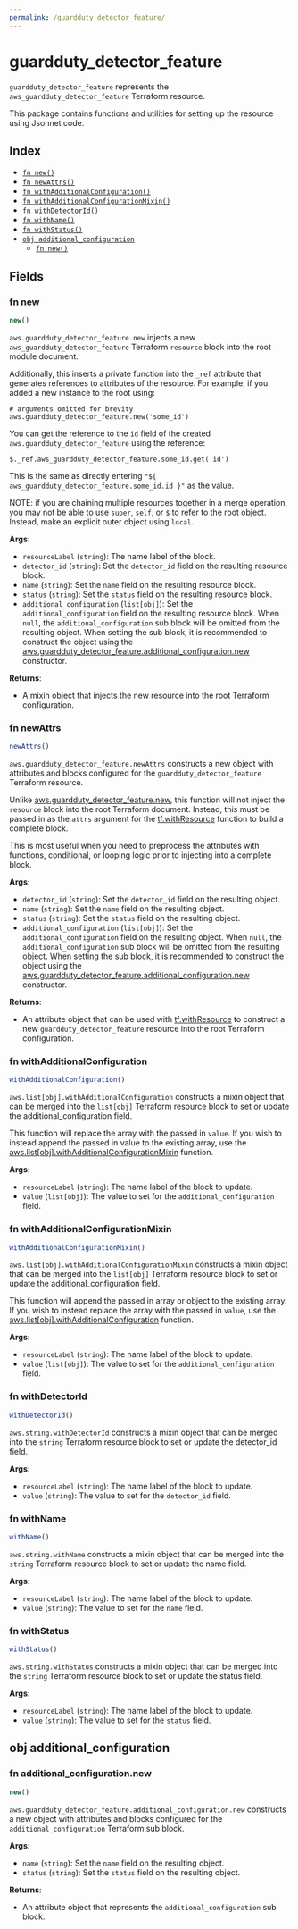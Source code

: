 ```yaml
---
permalink: /guardduty_detector_feature/
---
```


# guardduty_detector_feature

`guardduty_detector_feature` represents the `aws_guardduty_detector_feature` Terraform resource.



This package contains functions and utilities for setting up the resource using Jsonnet code.


## Index

* [`fn new()`](#fn-new)
* [`fn newAttrs()`](#fn-newattrs)
* [`fn withAdditionalConfiguration()`](#fn-withadditionalconfiguration)
* [`fn withAdditionalConfigurationMixin()`](#fn-withadditionalconfigurationmixin)
* [`fn withDetectorId()`](#fn-withdetectorid)
* [`fn withName()`](#fn-withname)
* [`fn withStatus()`](#fn-withstatus)
* [`obj additional_configuration`](#obj-additional_configuration)
  * [`fn new()`](#fn-additional_configurationnew)

## Fields

### fn new

```ts
new()
```


`aws.guardduty_detector_feature.new` injects a new `aws_guardduty_detector_feature` Terraform `resource`
block into the root module document.

Additionally, this inserts a private function into the `_ref` attribute that generates references to attributes of the
resource. For example, if you added a new instance to the root using:

    # arguments omitted for brevity
    aws.guardduty_detector_feature.new('some_id')

You can get the reference to the `id` field of the created `aws.guardduty_detector_feature` using the reference:

    $._ref.aws_guardduty_detector_feature.some_id.get('id')

This is the same as directly entering `"${ aws_guardduty_detector_feature.some_id.id }"` as the value.

NOTE: if you are chaining multiple resources together in a merge operation, you may not be able to use `super`, `self`,
or `$` to refer to the root object. Instead, make an explicit outer object using `local`.

**Args**:
  - `resourceLabel` (`string`): The name label of the block.
  - `detector_id` (`string`): Set the `detector_id` field on the resulting resource block.
  - `name` (`string`): Set the `name` field on the resulting resource block.
  - `status` (`string`): Set the `status` field on the resulting resource block.
  - `additional_configuration` (`list[obj]`): Set the `additional_configuration` field on the resulting resource block. When `null`, the `additional_configuration` sub block will be omitted from the resulting object. When setting the sub block, it is recommended to construct the object using the [aws.guardduty_detector_feature.additional_configuration.new](#fn-additional_configurationnew) constructor.

**Returns**:
- A mixin object that injects the new resource into the root Terraform configuration.


### fn newAttrs

```ts
newAttrs()
```


`aws.guardduty_detector_feature.newAttrs` constructs a new object with attributes and blocks configured for the `guardduty_detector_feature`
Terraform resource.

Unlike [aws.guardduty_detector_feature.new](#fn-new), this function will not inject the `resource`
block into the root Terraform document. Instead, this must be passed in as the `attrs` argument for the
[tf.withResource](https://github.com/tf-libsonnet/core/tree/main/docs#fn-withresource) function to build a complete block.

This is most useful when you need to preprocess the attributes with functions, conditional, or looping logic prior to
injecting into a complete block.

**Args**:
  - `detector_id` (`string`): Set the `detector_id` field on the resulting object.
  - `name` (`string`): Set the `name` field on the resulting object.
  - `status` (`string`): Set the `status` field on the resulting object.
  - `additional_configuration` (`list[obj]`): Set the `additional_configuration` field on the resulting object. When `null`, the `additional_configuration` sub block will be omitted from the resulting object. When setting the sub block, it is recommended to construct the object using the [aws.guardduty_detector_feature.additional_configuration.new](#fn-additional_configurationnew) constructor.

**Returns**:
  - An attribute object that can be used with [tf.withResource](https://github.com/tf-libsonnet/core/tree/main/docs#fn-withresource) to construct a new `guardduty_detector_feature` resource into the root Terraform configuration.


### fn withAdditionalConfiguration

```ts
withAdditionalConfiguration()
```

`aws.list[obj].withAdditionalConfiguration` constructs a mixin object that can be merged into the `list[obj]`
Terraform resource block to set or update the additional_configuration field.

This function will replace the array with the passed in `value`. If you wish to instead append the
passed in value to the existing array, use the [aws.list[obj].withAdditionalConfigurationMixin](TODO) function.


**Args**:
  - `resourceLabel` (`string`): The name label of the block to update.
  - `value` (`list[obj]`): The value to set for the `additional_configuration` field.


### fn withAdditionalConfigurationMixin

```ts
withAdditionalConfigurationMixin()
```

`aws.list[obj].withAdditionalConfigurationMixin` constructs a mixin object that can be merged into the `list[obj]`
Terraform resource block to set or update the additional_configuration field.

This function will append the passed in array or object to the existing array. If you wish
to instead replace the array with the passed in `value`, use the [aws.list[obj].withAdditionalConfiguration](TODO)
function.


**Args**:
  - `resourceLabel` (`string`): The name label of the block to update.
  - `value` (`list[obj]`): The value to set for the `additional_configuration` field.


### fn withDetectorId

```ts
withDetectorId()
```

`aws.string.withDetectorId` constructs a mixin object that can be merged into the `string`
Terraform resource block to set or update the detector_id field.



**Args**:
  - `resourceLabel` (`string`): The name label of the block to update.
  - `value` (`string`): The value to set for the `detector_id` field.


### fn withName

```ts
withName()
```

`aws.string.withName` constructs a mixin object that can be merged into the `string`
Terraform resource block to set or update the name field.



**Args**:
  - `resourceLabel` (`string`): The name label of the block to update.
  - `value` (`string`): The value to set for the `name` field.


### fn withStatus

```ts
withStatus()
```

`aws.string.withStatus` constructs a mixin object that can be merged into the `string`
Terraform resource block to set or update the status field.



**Args**:
  - `resourceLabel` (`string`): The name label of the block to update.
  - `value` (`string`): The value to set for the `status` field.


## obj additional_configuration



### fn additional_configuration.new

```ts
new()
```


`aws.guardduty_detector_feature.additional_configuration.new` constructs a new object with attributes and blocks configured for the `additional_configuration`
Terraform sub block.



**Args**:
  - `name` (`string`): Set the `name` field on the resulting object.
  - `status` (`string`): Set the `status` field on the resulting object.

**Returns**:
  - An attribute object that represents the `additional_configuration` sub block.
